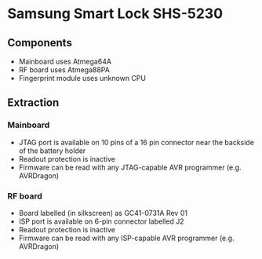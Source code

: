 # Samsung Smart Lock SHS-5230

## Components

 * Mainboard uses Atmega64A
 * RF board uses Atmega88PA
 * Fingerprint module uses unknown CPU
 
## Extraction

### Mainboard

* JTAG port is available on 10 pins of a 16 pin connector near the backside of the battery holder
* Readout protection is inactive
* Firmware can be read with any JTAG-capable AVR programmer (e.g. AVRDragon)

### RF board
* Board labelled (in silkscreen) as GC41-0731A Rev 01
* ISP port is available on 6-pin connector labelled J2
* Readout protection is inactive
* Firmware can be read with any ISP-capable AVR programmer (e.g. AVRDragon)
